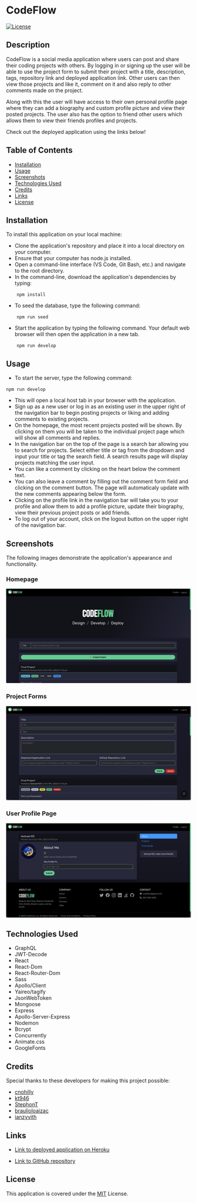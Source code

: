 # CodeFlow

[![License](https://img.shields.io/badge/License-MIT-blue)](https://opensource.org/licenses/MIT)

## Description

CodeFlow is a social media application where users can post and share their coding projects with others. By logging in or signing up the user will be able to use the project form to submit their project with a title, description, tags, repository link and deployed application link. Other users can then view those projects and like it, comment on it and also reply to other comments made on the project.

Along with this the user will have access to their own personal profile page where they can add a biography and custom profile picture and view their posted projects. The user also has the option to friend other users which allows them to view their friends profiles and projects.

Check out the deployed application using the links below!

## Table of Contents

- [Installation](#installation)
- [Usage](#usage)
- [Screenshots](#screenshots)
- [Technologies Used](#technologies-used)
- [Credits](#credits)
- [Links](#links)
- [License](#license)

## Installation

To install this application on your local machine:

- Clone the application's repository and place it into a local directory on your computer.
- Ensure that your computer has node.js installed.
- Open a command-line interface (VS Code, Git Bash, etc.) and navigate to the root directory.
- In the command-line, download the application's dependencies by typing:

```
    npm install
```

- To seed the database, type the following command:

```
    npm run seed
```

- Start the application by typing the following command. Your default web browser will then open the application in a new tab.

```
    npm run develop
```

## Usage

- To start the server, type the following command:

```
npm run develop
```

- This will open a local host tab in your browser with the application.
- Sign up as a new user or log in as an existing user in the upper right of the navigation bar to begin posting projects or liking and adding comments to existing projects.
- On the homepage, the most recent projects posted will be shown. By clicking on them you will be taken to the individual project page which will show all comments and replies.
- In the navigation bar on the top of the page is a search bar allowing you to search for projects. Select either title or tag from the dropdown and input your title or tag the search field. A search results page will display projects matching the user input.
- You can like a comment by clicking on the heart below the comment text.
- You can also leave a comment by filling out the comment form field and clicking on the comment button. The page will automaticaly update with the new comments appearing below the form.
- Clicking on the profile link in the navigation bar will take you to your profile and allow them to add a profile picture, update their biography, view their previous project posts or add friends.
- To log out of your account, click on the logout button on the upper right of the navigation bar.

## Screenshots

The following images demonstrate the application's appearance and functionality.

### Homepage

![alt='homepage'](./assets/Screen%20Shot%202022-10-13%20at%207.12.33%20PM.png)

### Project Forms

![alt='projectform](./assets/Screen%20Shot%202022-10-13%20at%208.21.45%20PM.png)

### User Profile Page

![alt='profilepage'](./assets/Screen%20Shot%202022-10-13%20at%208.23.06%20PM.png)

## Technologies Used

- GraphQL
- JWT-Decode
- React
- React-Dom
- React-Router-Dom
- Sass
- Apollo/Client
- Yaireo/tagify
- JsonWebToken
- Mongoose
- Express
- Apollo-Server-Express
- Nodemon
- Bcrypt
- Concurrently
- Animate.css
- GoogleFonts

## Credits

Special thanks to these developers for making this project possible:

- [cnohilly](https://github.com/cnohilly)
- [kt946](https://github.com/kt946)
- [StephonT](https://github.com/StephonT)
- [braulioloaizac](https://github.com/braulioloaizac)
- [ianzyvith](https://github.com/ianzyvith)

## Links

- [Link to deployed application on Heroku](https://code-flow-app.herokuapp.com/)

- [Link to GitHub repository](https://github.com/cnohilly/codename-poseidon)

## License

This application is covered under the [MIT](https://opensource.org/licenses/MIT) License.
